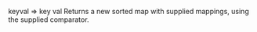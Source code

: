   keyval => key val
  Returns a new sorted map with supplied mappings, using the supplied comparator.